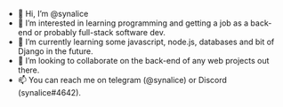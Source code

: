- 👋 Hi, I’m @synalice
- 👀 I’m interested in learning programming and getting a job as a back-end or probably full-stack software dev.
- 🌱 I’m currently learning some javascript, node.js, databases and bit of Django in the future.
- 💞️ I’m looking to collaborate on the back-end of any web projects out there.
- 📫 You can reach me on telegram (@synalice) or Discord (synalice#4642).

<!---
synalice/synalice is a ✨ special ✨ repository because its `README.md` (this file) appears on your GitHub profile.
You can click the Preview link to take a look at your changes.

Added this line to make a test commit.
--->
